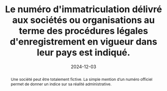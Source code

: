 ---
N: '101'
Rubrique: Identification et contact
title: Le numéro d'immatriculation délivré aux sociétés ou organisations au terme des procédures légales d'enregistrement en vigueur dans leur pays est indiqué. 
abstract: Une société peut être totalement fictive. La simple mention d’un numéro officiel permet de donner un indice sur sa réalité administrative.
categories: ["Identification et contact"]
agrege: O4101-E016
opquast: '4 101'
indiceebook: '16'
description: "Règle n° 016"
before: "014"
weight: "016"
after: "017"
actif: '1'
layout: rules
date: 2024-12-03
tags: ["Juridique", "Confiance"]
objectif: ["Fournir aux utilisateurs une indication vérifiable de l'existence officielle de la structure qui édite et met à disposition le livre numérique."]
Meo: ["Indiquer le numéro d'immatriculation délivré à la société ou association au terme des procédures légales d'enregistrement en vigueur dans son pays. Cette bonne pratique ne s'applique pas aux lectrices et lecteurs physiques, sauf si elles sont constituées en entité juridique (freelances, auto-entrepreneurs, etc.)."]
Controle: ["Sur la page des mentions légales, la page d'à propos, de contact, ou encore dans les pages consacrées aux conditions générales d'utilisation ou de vente, vérifier que le numéro d'immatriculation délivré à la société ou association au terme des procédures légales d'enregistrement en vigueur dans son pays est indiqué.
"
]
epubcheck: false
ace: false
humancheck: true
ReadiumGoToolkit: 
Source: ["Opquast"]
Referentiel: [""]
steps: ["Éditorial"]
---
